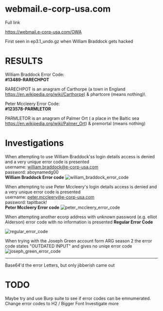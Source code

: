 webmail.e-corp-usa.com
======================

Full link

https://webmail.e-corp-usa.com/OWA

First seen in ep3.1_undo.gz when William Braddock gets hacked

RESULTS
=======

William Braddock Error Code:\
**#13489-RARECHPOT** 

RARECHPOT is an anagram of Carthorpe (a town in England https://en.wikipedia.org/wiki/Carthorpe) & phartcore (means nothing)\

Peter Mccleery Error Code:\
**#123578-PARMLETOR**

PARMLETOR is an anagram of Palmer Ort ( a place in the Baltic sea https://en.wikipedia.org/wiki/Palmer_Ort) & premortal (means nothing) 

Investigations
==============
When attempting to use William Braddock'ss login details access is denied and a very unique error code is presented\
username: william.braddock@e-corp-usa.com\
password: aboynamedg00\
**William Braddock Error code**
![william_braddock_error_code](https://github.com/z3r07h/Mr-R0B0T-s03-ARG/blob/master/Sites/webmail.e-corp-usa.com/screenshots/william_braddock_login_error.jpg)


When attempting to use Peter Mccleery's login details access is denied and a very unique error code is presented\
username: peter.mccleery@e-corp-usa.com\
password: tapitback!\
**Peter Mccleery Error code**
![peter_mccleery_error_code](https://github.com/z3r07h/Mr-R0B0T-s03-ARG/blob/master/Sites/webmail.e-corp-usa.com/screenshots/peter_mccleery_login_error.jpg)


When attempting another ecorp address with unknown password (e.g. elliot Alderson) error code with no information is presented
**Regular Error Code**

![regular_error_code](https://github.com/z3r07h/Mr-R0B0T-s03-ARG/blob/master/Sites/webmail.e-corp-usa.com/screenshots/regular_error_code.jpg)



When trying with the Joseph Green account form ARG season 2 the error code states "OUTDATED INPUT" and gives no uniqe error code\
![joseph_green_error_code](https://github.com/z3r07h/Mr-R0B0T-s03-ARG/blob/master/Sites/webmail.e-corp-usa.com/screenshots/joseph_green_error_code.jpg)



-----
Base64'd the error Letters, but only jibberish came out 

TODO
====

Maybe try and use Burp suite to see if error codes can be emnumerated. 
Change error codes to H2 / Bigger Font
Investigate more


